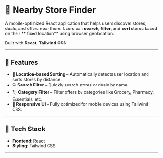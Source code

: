  
 # 🛒 Nearby Store Finder

A mobile-optimized React application that helps users discover stores, deals, and offers near them. Users can **search**, **filter**, and **sort** stores based on their ** fixed location** using browser geolocation.

Built with **React**, **Tailwind CSS** 

---

## 🚀 Features

- 📍 **Location-based Sorting** – Automatically detects user location and sorts stores by distance.
- 🔍 **Search Filter** – Quickly search stores or deals by name.
- 🏷️ **Category Filter** – Filter offers by categories like Grocery, Pharmacy, Essentials, etc.
- 📱 **Responsive UI** – Fully optimized for mobile devices using Tailwind CSS.
 

---

## 🧰 Tech Stack

- **Frontend**: React
- **Styling**: Tailwind CSS

---

 
